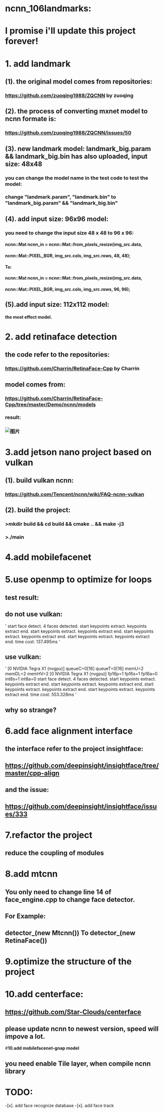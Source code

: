 # **ncnn_106landmarks:**
# **I promise i'll update this project forever!**
# **1. add landmark**
## **(1). the original model comes from repositories:**
### https://github.com/zuoqing1988/ZQCNN  by zuoqing
## **(2). the process of converting mxnet model to ncnn formate is:**
### https://github.com/zuoqing1988/ZQCNN/issues/50

## **(3). new landmark model: landmark_big.param && landmark_big.bin has also uploaded, input size: 48x48**
### you can change the model name in the test code to test the model:
### change "landmark.param", "landmark.bin" to "landmark_big.param" && "landmark_big.bin"

## **(4). add input size: 96x96 model:**
### you need to change the input size 48 x 48 to 96 x 96: 
#### ncnn::Mat ncnn_in = ncnn::Mat::from_pixels_resize(img_src.data,
####        ncnn::Mat::PIXEL_BGR, img_src.cols, img_src.rows, 48, 48);
#### **To:**
#### ncnn::Mat ncnn_in = ncnn::Mat::from_pixels_resize(img_src.data,
####        ncnn::Mat::PIXEL_BGR, img_src.cols, img_src.rows, 96, 96);

## **(5).add input size: 112x112 model:**
#### the most effect model.

# **2. add retinaface detection**
## the code refer to the repositories:
### https://github.com/Charrin/RetinaFace-Cpp by Charrin
## model comes from:
### https://github.com/Charrin/RetinaFace-Cpp/tree/master/Demo/ncnn/models
### **result:**
### ![图片](https://github.com/MirrorYuChen/ncnn_106landmarks/blob/master/images/result.jpg)

# **3.add jetson nano project based on vulkan**
## **(1). build vulkan ncnn:**
### https://github.com/Tencent/ncnn/wiki/FAQ-ncnn-vulkan
## **(2). build the project:**
### >mkdir build && cd build && cmake .. && make -j3
### >./main

# **4.add mobilefacenet**
# **5.use openmp to optimize for loops**
## **test result:**
## **do not use vulkan:**
'
start face detect.
4 faces detected.
start keypoints extract.
keypoints extract end.
start keypoints extract.
keypoints extract end.
start keypoints extract.
keypoints extract end.
start keypoints extract.
keypoints extract end.
time cost: 137.495ms
'
## **use vulkan:**
'
[0 NVIDIA Tegra X1 (nvgpu)]  queueC=0[16]  queueT=0[16]  memU=2  memDL=2  memHV=2
[0 NVIDIA Tegra X1 (nvgpu)]  fp16p=1  fp16s=1  fp16a=0  int8s=1  int8a=0
start face detect.
4 faces detected.
start keypoints extract.
keypoints extract end.
start keypoints extract.
keypoints extract end.
start keypoints extract.
keypoints extract end.
start keypoints extract.
keypoints extract end.
time cost: 553.328ms
'
## **why so strange?**

# **6.add face alignment interface**
## **the interface refer to the project insightface:**
## https://github.com/deepinsight/insightface/tree/master/cpp-align
## **and the issue:**
## https://github.com/deepinsight/insightface/issues/333

# **7.refactor the project**
## **reduce the coupling of modules**

# **8.add mtcnn**
## **You only need to change line 14 of face_engine.cpp to change face detector.**
## **For Example:**
## **detector_(new Mtcnn()) To detector_(new RetinaFace())**

# **9.optimize the structure of the project**
# **10.add centerface:**
## https://github.com/Star-Clouds/centerface
## **please update ncnn to newest version, speed will impove a lot.**

#**10.add mobilefacenet-gnap model**
## you need enable Tile layer, when compile ncnn library

# **TODO:**
 -[x]. add face recognize database
 -[x]. add face track

